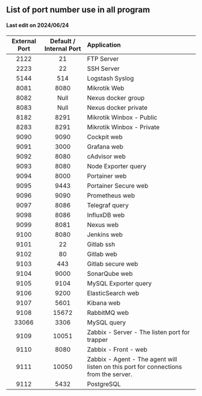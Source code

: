 ## List of port number use in all program
#### Last edit on 2024/06/24

| External Port | Default / Internal Port | Application                |
| :-----------: | :---------------------: | :------------------------- |
|     2122      |           21            | FTP Server                 |
|     2223      |           22            | SSH Server                 |
|     5144      |          514            | Logstash Syslog            |
|     8081      |         8080            | Mikrotik Web               |
|     8082      |          Null           | Nexus docker group         |
|     8083      |          Null           | Nexus docker private       |
|     8182      |         8291            | Mikrotik Winbox - Public   |
|     8283      |         8291            | Mikrotik Winbox - Private  |
|     9090      |         9090            | Cockpit web                |
|     9091      |         3000            | Grafana web                |
|     9092      |         8080            | cAdvisor web               |
|     9093      |         8080            | Node Exporter query        |
|     9094      |         8000            | Portainer web              |
|     9095      |         9443            | Portainer Secure web       |
|     9096      |         9090            | Prometheus web             |
|     9097      |         8086            | Telegraf query             |
|     9098      |         8086            | InfluxDB web               |
|     9099      |         8081            | Nexus web                  |
|     9100      |         8080            | Jenkins web                |
|     9101      |           22            | Gitlab ssh                 |
|     9102      |           80            | Gitlab web                 |
|     9103      |          443            | Gitlab secure web          |
|     9104      |         9000            | SonarQube web              |
|     9105      |         9104            | MySQL Exporter query       |
|     9106      |         9200            | ElasticSearch web          |
|     9107      |         5601            | Kibana web                 |
|     9108      |        15672            | RabbitMQ web               |
|    33066      |         3306            | MySQL query                |
|     9109      |        10051            | Zabbix - Server - The listen port for trapper |
|     9110      |         8080            | Zabbix - Front - web                          |
|     9111      |        10050            | Zabbix - Agent - The agent will listen on this port for connections from the server. |
|     9112      |         5432            | PostgreSQL    |
